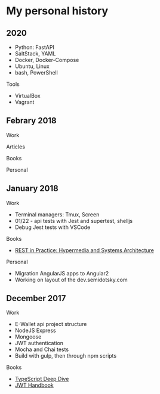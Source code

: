 # My personal history

## 2020

* Python: FastAPI
* SaltStack, YAML
* Docker, Docker-Compose
* Ubuntu, Linux
* bash, PowerShell

Tools
* VirtualBox
* Vagrant

## Febrary 2018

Work

Articles

Books

Personal

## January 2018

Work

* Terminal managers: Tmux, Screen
* 01/22 - api tests with Jest and supertest, shelljs
* Debug Jest tests with VSCode

Books

* [REST in Practice: Hypermedia and Systems Architecture][REST in Practice]

Personal

* Migration AngularJS apps to Angular2
* Working on layout of the dev.semidotsky.com

## December 2017

Work

* E-Wallet api project structure
* NodeJS Express
* Mongoose
* JWT authentication
* Mocha and Chai tests
* Build with gulp, then through npm scripts

Books

* [TypeScript Deep Dive][TypeScript Deep Dive]
* [JWT Handbook][JWT Handbook]

[REST in Practice]: http://shop.oreilly.com/product/9780596805838.do
[TypeScript Deep Dive]: https://www.gitbook.com/book/basarat/typescript/details
[JWT Handbook]: https://auth0.com/e-books/jwt-handbook
